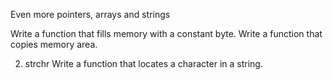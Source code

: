 Even more pointers, arrays and strings

Write a function that fills memory with a constant byte.
Write a function that copies memory area.

2. strchr
Write a function that locates a character in a string.


